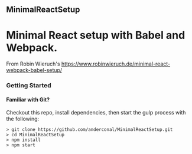 ## MinimalReactSetup
# Minimal React setup with Babel and Webpack.

From Robin Wieruch's https://www.robinwieruch.de/minimal-react-webpack-babel-setup/

### Getting Started

#### Familiar with Git?

Checkout this repo, install dependencies, then start the gulp process with the following:

```
> git clone https://github.com/anderconal/MinimalReactSetup.git
> cd MinimalReactSetup
> npm install
> npm start
```
